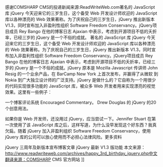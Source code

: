 感谢COMSHARP CMS的投递新闻来源:ReadWriteWeb.com著名的 JavaScript 库 jQuery 今天迎来它的三岁生日，这个备受 Web 开发设计师欢迎的 JavaScript 库以各种漂亮的 Web 效果著称。为了庆祝自己的三岁生日，jQuery 推出新版本 V1.3，同时宣布加入非盈利性组织 Software Freedom Conservancy。jQuery项目成员 Rey Bango 在他的博客日志 Ajaxian 中表示，考虑到开源项目不低的夭折率，已经三岁的 jQuery 是一个不俗的成就。
著名的 JavaScript 库 jQuery 今天迎来它的三岁生日，这个备受 Web 开发设计师欢迎的 JavaScript 库以各种漂亮的 Web 效果著称。为了庆祝自己的三岁生日，jQuery 推出新版本 V1.3，同时宣布加入非盈利性组织 Software Freedom Conservancy。jQuery项目成员 Rey Bango 在他的博客日志 Ajaxian 中表示，考虑到开源项目不低的夭折率，已经三岁的 jQuery 是一个不俗的成就。jQuery 原本是 Mozilla Javascript 传讲师 John Resig 的一个业余产品，在 BarCamp New York 上首次发布，并赢得了从微软 到 Nokia 到广大独立设计师的广泛支持。jQuery 是做什么的？它自称为一个用很少的代码实现很多功能的 JavaScript 库，被众多 Web 开发者用来实现漂亮的视觉效果。这里有一些例子：


一个博客评论系统 Encouraged Commentary。 
Drew Douglas 的 jQuery 的20个创意用法。 


如果你是 Web 开发师，还没用过 jQuery，应当尝试一下。Jennifer Stuart 在第一次使用了该 JavaScript 库之后，这样写道，为什么没早发现这个好东西？我真欠扁。随着 jQuery 加入非盈利组织 Software Freedom Conservancy，使用 jQuery 库的公司可以放心使用而不必担心法律风险。更多资料

jQuery 三周年及新版本宣布博客文章 
jQuery 最新 V1.3 版功能 本文来源：http://www.readwriteweb.com/archives/happy_3rd_birthday_jquery.php中文翻译来源：COMSHARP CMS 官方网站
]]